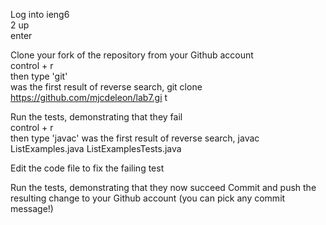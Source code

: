 Log into ieng6  
2 up  
enter  
  

Clone your fork of the repository from your Github account  
control + r  
then type 'git'   
was the first result of reverse search, git clone https://github.com/mjcdeleon/lab7.gi
t  

Run the tests, demonstrating that they fail  
control + r  
then type 'javac'
was the first result of reverse search, javac ListExamples.java ListExamplesTests.java  



Edit the code file to fix the failing test  

Run the tests, demonstrating that they now succeed
Commit and push the resulting change to your Github account (you can pick any commit message!)
